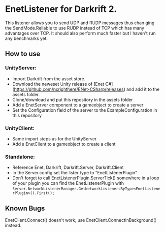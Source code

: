 # EnetListener for Darkrift 2.

This listener allows you to send UDP and RUDP messages thus chan ging the SendMode.Reliable to use RUDP instead of TCP which has many advantages
over TCP. It should also perform much faster but I haven't run any benchmarks yet.

## How to use
### UnityServer:
- Import Darkrift from the asset store.
- Download the neweset Unity release of [Enet C#] (https://github.com/nxrighthere/ENet-CSharp/releases) and add it to the assets folder.
- Clone/download and put this repository in the assets folder
- Add a EnetServer component to a gameobject to create a server
- Set the Configuration field of the server to the ExampleConfiguration in this repository
### UnityClient:
- Same import steps as for the UnityServer
- Add a EnetClient to a gameobject to create a client
### Standalone:
- Reference Enet, Darkrift, Darkrift.Server, Darkrift.Client
- In the Server.config set the lister type to "EnetListenerPlugin"
- Don't forget to call EnetListenerPlugin.ServerTick() somewhere in a loop of your plugin you can find the EnetListenerPlugin with
```Server.NetworkListenerManager.GetNetworkListenersByType<EnetListenerPlugin>().First();```

## Known Bugs
EnetClient.Connect() doesn't work, use EnetClient.ConnectInBackground() instead.
